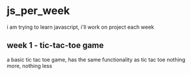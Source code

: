 # js_per_week

i am trying to learn javascript, i'll work on project each week

## week 1 - tic-tac-toe game

a basic tic tac toe game, has the same functionality as tic tac toe nothing more, nothing less
